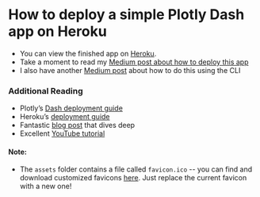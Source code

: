 # How to deploy a simple Plotly Dash app on Heroku

* You can view the finished app on [Heroku](https://flying-dog.herokuapp.com/).
* Take a moment to read my [Medium post about how to deploy this app](https://austinlasseter.medium.com/how-to-deploy-a-simple-plotly-dash-app-to-heroku-622a2216eb73)
* I also have another [Medium post](https://austinlasseter.medium.com/deploy-a-plotly-dash-app-on-heroku-4d2c3224230) about how to do this using the CLI

### Additional Reading
* Plotly’s [Dash deployment guide](https://dash.plotly.com/deployment)
* Heroku’s [deployment guide](https://devcenter.heroku.com/articles/getting-started-with-python)
* Fantastic [blog post](https://towardsdatascience.com/deploying-your-dash-app-to-heroku-the-magical-guide-39bd6a0c586c) that dives deep
* Excellent [YouTube tutorial](https://www.youtube.com/watch?v=b-M2KQ6_bM4&feature=youtu.be)

#### Note:
* The `assets` folder contains a file called `favicon.ico` -- you can find and download customized favicons [here](https://www.favicon.cc/). Just replace the current favicon with a new one!
